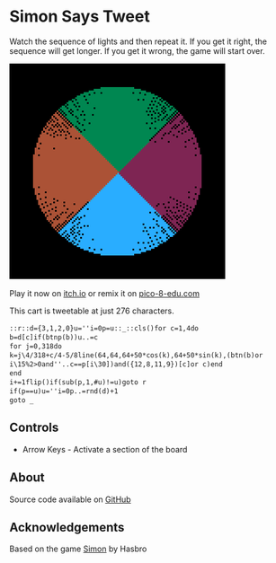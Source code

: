 # Simon Says Tweet
Watch the sequence of lights and then repeat it. If you get it right, the sequence will get longer. If you get it wrong, the game will start over.


[![A disk divided into four sectors of different colors, with the blue sector lit up](images/cover.png)](https://minimechmedia.itch.io/simon-says-tweet)


Play it now on [itch.io](https://minimechmedia.itch.io/simon-says-tweet) or remix it on [pico-8-edu.com](https://www.pico-8-edu.com/?c=AHB4YQEUAO6nBE9QBFff8xaHnHBHcUhxyGu8Q3hDcH1SPUJS1cHZRXD6CzzDKbec-wozd4TxyMZNQ_Hm_V10eXn7Tj4QvsMzDEXRRjB0V5DHvUTIIzRbI3sz14kEvELW3b90nBduq5PmuOuadHFq6A2G7ks3LFS3I-f1i6PpypYZm743i6SIooDYQDGyE583fWT-BuXsdjAYTMwFm7sDA4vx7ogjZtZXNrYGiyYobpwPtQjESYLFmZlZjywMrrTTo9XORCxRsDe8HFW6BgdG2X1x0zzC7Hoxv79hjLa0g9KpfkGjKjBSjox0EkEXAA==&g=w-w-w-w1HQHw-w2Xw-w3Xw-w2HQH)


This cart is tweetable at just 276 characters.

<pre><code>::r::d={3,1,2,0}u=''i=0p=u::_::cls()for c=1,4do
b=d[c]if(btnp(b))u..=c
for j=0,318do
k=j\4/318+c/4-5/8line(64,64,64+50*cos(k),64+50*sin(k),(btn(b)or i\15%2>0and''..c==p[i\30])and({12,8,11,9})[c]or c)end
end
i+=1flip()if(sub(p,1,#u)!=u)goto r
if(p==u)u=''i=0p..=rnd(d)+1
goto _</code></pre>


## Controls
* Arrow Keys - Activate a section of the board




## About




Source code available on [GitHub](https://github.com/CaterpillarGames/pico8-games/tree/master/carts/simon-says-tweet)


## Acknowledgements
Based on the game [Simon](https://en.wikipedia.org/wiki/Simon_(game)) by Hasbro

